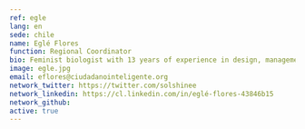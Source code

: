 ```yaml
---
ref: egle
lang: en
sede: chile
name: Eglé Flores
function: Regional Coordinator
bio: Feminist biologist with 13 years of experience in design, management and evaluation of collective impact processes. She writes, grows plants and questions her own colonialisms.
image: egle.jpg
email: eflores@ciudadanointeligente.org
network_twitter: https://twitter.com/solshinee
network_linkedin: https://cl.linkedin.com/in/eglé-flores-43846b15
network_github:
active: true
---
```

